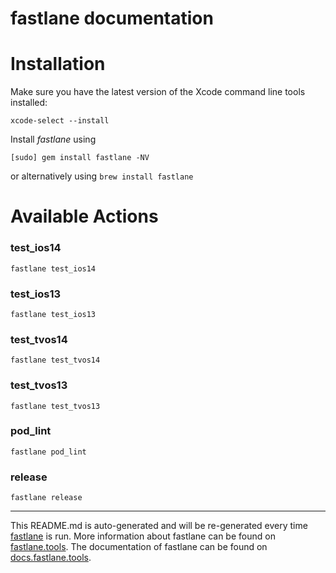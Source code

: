 fastlane documentation
================
# Installation

Make sure you have the latest version of the Xcode command line tools installed:

```
xcode-select --install
```

Install _fastlane_ using
```
[sudo] gem install fastlane -NV
```
or alternatively using `brew install fastlane`

# Available Actions
### test_ios14
```
fastlane test_ios14
```

### test_ios13
```
fastlane test_ios13
```

### test_tvos14
```
fastlane test_tvos14
```

### test_tvos13
```
fastlane test_tvos13
```

### pod_lint
```
fastlane pod_lint
```

### release
```
fastlane release
```


----

This README.md is auto-generated and will be re-generated every time [fastlane](https://fastlane.tools) is run.
More information about fastlane can be found on [fastlane.tools](https://fastlane.tools).
The documentation of fastlane can be found on [docs.fastlane.tools](https://docs.fastlane.tools).
